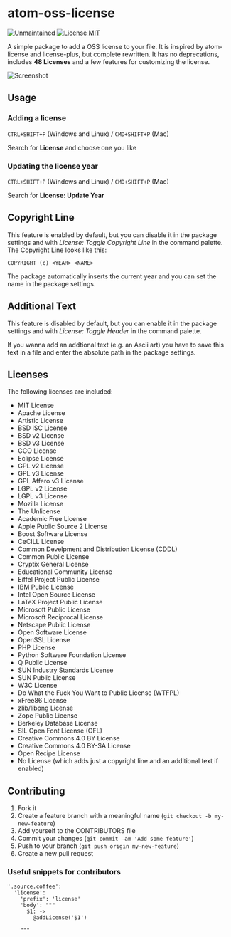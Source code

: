 # atom-oss-license

[![Unmaintained](https://img.shields.io/maintenance/no/2017.svg)]() [![License MIT](https://img.shields.io/apm/l/atom-oss-license.svg)](LICENSE)

A simple package to add a OSS license to your file. It is inspired by atom-license and license-plus, but complete rewritten. It has no deprecations, includes **48 Licenses** and a few features for customizing the license.

![Screenshot](https://mmk2410.org/wp-content/uploads/2017/09/atom-oss-license.png)

## Usage

### Adding a license

`CTRL+SHIFT+P` (Windows and Linux) / `CMD+SHIFT+P` (Mac)

Search for **License** and choose one you like

### Updating the license year

`CTRL+SHIFT+P` (Windows and Linux) / `CMD+SHIFT+P` (Mac)

Search for **License: Update Year**

## Copyright Line

This feature is enabled by default, but you can disable it in the package settings and with *License: Toggle Copyright Line* in the command palette.
The Copyright Line looks like this:

```
COPYRIGHT (c) <YEAR> <NAME>
```

The package automatically inserts the current year and you can set the name in the package settings.

## Additional Text

This feature is disabled by default, but you can enable it in the package settings and with *License: Toggle Header* in the command palette.

If you wanna add an addtional text (e.g. an Ascii art) you have to save this text in a file and enter the absolute path in the package settings.

## Licenses

The following licenses are included:

 - MIT License
 - Apache License
 - Artistic License
 - BSD ISC License
 - BSD v2 License
 - BSD v3 License
 - CCO License
 - Eclipse License
 - GPL v2 License
 - GPL v3 License
 - GPL Affero v3 License
 - LGPL v2 License
 - LGPL v3 License
 - Mozilla License
 - The Unlicense
 - Academic Free License
 - Apple Public Source 2 License
 - Boost Software License
 - CeCILL License
 - Common Develpment and Distribution License (CDDL)
 - Common Public License
 - Cryptix General License
 - Educational Community License
 - Eiffel Project Public License
 - IBM Public License
 - Intel Open Source License
 - LaTeX Project Public License
 - Microsoft Public License
 - Microsoft Reciprocal License
 - Netscape Public License
 - Open Software License
 - OpenSSL License
 - PHP License
 - Python Software Foundation License
 - Q Public License
 - SUN Industry Standards License
 - SUN Public License
 - W3C License
 - Do What the Fuck You Want to Public License (WTFPL)
 - xFree86 License
 - zlib/libpng License
 - Zope Public License
 - Berkeley Database License
 - SIL Open Font License (OFL)
 - Creative Commons 4.0 BY License
 - Creative Commons 4.0 BY-SA License
 - Open Recipe License
 - No License (which adds just a copyright line and an additional text if enabled)

## Contributing

1. Fork it
2. Create a feature branch with a meaningful name (`git checkout -b my-new-feature`)
3. Add yourself to the CONTRIBUTORS file
4. Commit your changes (`git commit -am 'Add some feature'`)
5. Push to your branch (`git push origin my-new-feature`)
6. Create a new pull request

### Useful snippets for contributors

```
'.source.coffee':
  'license':
    'prefix': 'license'
    'body': """
      $1: ->
        @addLicense('$1')

    """
```
